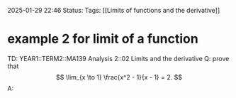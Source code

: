 2025-01-29 22:46
Status: 
Tags: [[Limits of functions and the derivative]]
# example 2 for limit of a function

TD: YEAR1::TERM2::MA139 Analysis 2::02 Limits and the derivative
Q: prove that $$
\lim_{x \to 1} \frac{x^2 - 1}{x - 1} = 2.
$$
A: 